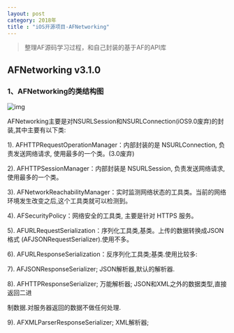 ```yaml
---
layout: post
category: 2018年
title : "iOS开源项目-AFNetworking"
---
```




> 整理AF源码学习过程，和自己封装的基于AF的API库



## AFNetworking v3.1.0



### 1、AFNetworking的类结构图



![img](https://xilankong.github.io/resource/afnetworking.png)



AFNetworking主要是对NSURLSession和NSURLConnection(iOS9.0废弃)的封装,其中主要有以下类:

1). AFHTTPRequestOperationManager：内部封装的是 NSURLConnection, 负责发送网络请求, 使用最多的一个类。(3.0废弃)

2). AFHTTPSessionManager：内部封装是 NSURLSession, 负责发送网络请求,使用最多的一个类。

3). AFNetworkReachabilityManager：实时监测网络状态的工具类。当前的网络环境发生改变之后,这个工具类就可以检测到。

4). AFSecurityPolicy：网络安全的工具类, 主要是针对 HTTPS 服务。

5). AFURLRequestSerialization：序列化工具类,基类。上传的数据转换成JSON格式    (AFJSONRequestSerializer).使用不多。

6). AFURLResponseSerialization：反序列化工具类;基类.使用比较多:

7). AFJSONResponseSerializer; JSON解析器,默认的解析器.

8). AFHTTPResponseSerializer; 万能解析器; JSON和XML之外的数据类型,直接返回二进

制数据.对服务器返回的数据不做任何处理.

9). AFXMLParserResponseSerializer; XML解析器;

